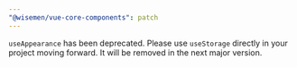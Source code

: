 ```yaml
---
"@wisemen/vue-core-components": patch
---
```


`useAppearance` has been deprecated. Please use `useStorage` directly in your project moving forward. It will be removed in the next major version.
